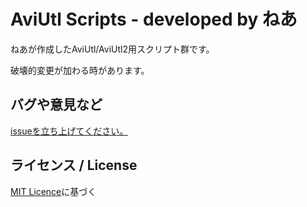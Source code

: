 # AviUtl Scripts - developed by ねあ

ねあが作成したAviUtl/AviUtl2用スクリプト群です。

破壊的変更が加わる時があります。



## バグや意見など

[issueを立ち上げてください。](https://github.com/nea-c/AviUtl-Scripts/issues/new)

## ライセンス / License

[MIT Licence](https://github.com/nea-c/AviUtl-Scripts/blob/master/LICENSE)に基づく
